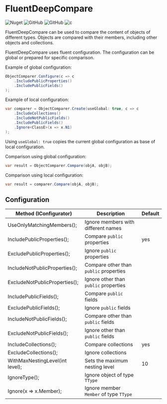 # FluentDeepCompare

![Nuget](https://img.shields.io/nuget/v/FluentDeepCompare)
![GitHub](https://img.shields.io/github/repo-size/yprotech/FluentDeepCompare)
![GitHub](https://img.shields.io/github/license/yprotech/FluentDeepCompare)
![c](https://img.shields.io/badge/(c)-2020%20ypro.tech-blue)


FluentDeepCompare can be used to compare the content of objects of different types.
Objects are compared with their members, including other objects and collections.

FluentDeepCompare uses fluent configuration. The configuration can be global or prepared for specific comparison.

Example of global configuration:
```csharp
ObjectComparer.Configure(c => c
    .IncludePublicProperties()
    .IncludePublicFields()
);
```

Example of local configuration:
```csharp
var comparer = ObjectComparer.Create(useGlobal: true, c => c
    .IncludeCollections()
    .IncludeNotPublicFields()
    .IncludePublicFields()
    .Ignore<ClassE>(x => x.N1)
);
```

Using ``useGlobal: true`` copies the current global configuration as base of local configuration.


Comparison using global configuration:
```csharp
var result = ObjectComparer.Compare(objA, objB);
```

Comparison using local configuration:
```csharp
var result = comparer.Compare(objA, objB);
```

## Configuration

| Method (IConfigurator)          | Description                                | Default  |
|---------------------------------|--------------------------------------------|----------|
| UseOnlyMatchingMembers();       | Ignore members with different names        |          |
| IncludePublicProperties();      | Compare ``public`` properties              |  yes     |
| ExcludePublicProperties();      | Ignore ``public`` properties               |          |
| IncludeNotPublicProperties();   | Compare other than ``public`` properties   |          |
| ExcludeNotPublicProperties();   | Ignore other than ``public`` properties    |          |
| IncludePublicFields();          | Compare ``public`` fields                  |          |
| ExcludePublicFields();          | Ignore ``public`` fields                   |          |
| IncludeNotPublicFields();       | Compare other than ``public`` fields       |          |
| ExcludeNotPublicFields();       | Ignore other than ``public`` fields        |          |
| IncludeCollections();           | Compare collections                        |  yes     |
| ExcludeCollections();           | Ignore collections                         |          |
| WithMaxNestingLevel(int level); | Sets the maximum nesting level             |  10      |
| IgnoreType<TType>();            | Ignore object of type ``TType``            |          |
| Ignore<TType>(x => x.Member);   | Ignore member ``Member`` of type ``TType`` |          |
